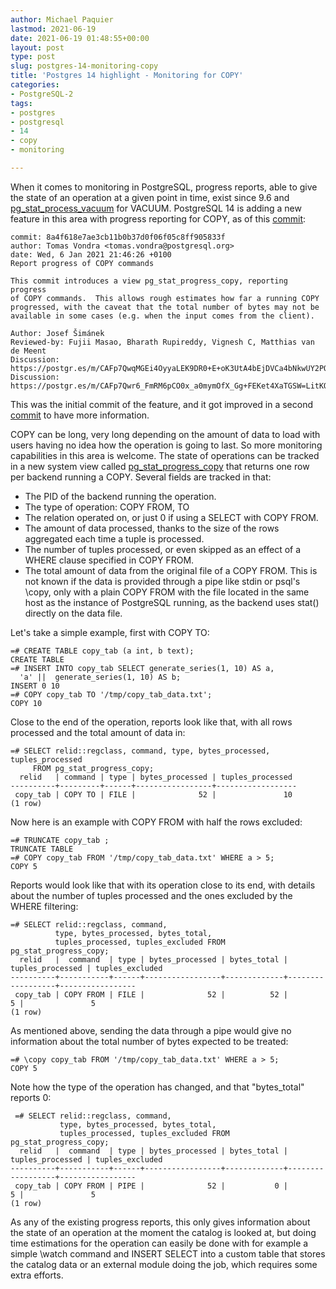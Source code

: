 ```yaml
---
author: Michael Paquier
lastmod: 2021-06-19
date: 2021-06-19 01:48:55+00:00
layout: post
type: post
slug: postgres-14-monitoring-copy
title: 'Postgres 14 highlight - Monitoring for COPY'
categories:
- PostgreSQL-2
tags:
- postgres
- postgresql
- 14
- copy
- monitoring

---
```


When it comes to monitoring in PostgreSQL, progress reports, able to give
the state of an operation at a given point in time, exist since 9.6 and
[pg\_stat\_process\_vacuum](https://www.postgresql.org/docs/devel/monitoring-stats.html#MONITORING-STATS-VIEWS)
for VACUUM.  PostgreSQL 14 is adding a new feature in this area with
progress reporting for COPY, as of this
[commit](https://git.postgresql.org/gitweb/?p=postgresql.git;a=commit;h=8a4f618):

    commit: 8a4f618e7ae3cb11b0b37d0f06f05c8ff905833f
    author: Tomas Vondra <tomas.vondra@postgresql.org>
    date: Wed, 6 Jan 2021 21:46:26 +0100
    Report progress of COPY commands

    This commit introduces a view pg_stat_progress_copy, reporting progress
    of COPY commands.  This allows rough estimates how far a running COPY
    progressed, with the caveat that the total number of bytes may not be
    available in some cases (e.g. when the input comes from the client).

    Author: Josef Šimánek
    Reviewed-by: Fujii Masao, Bharath Rupireddy, Vignesh C, Matthias van de Meent
    Discussion: https://postgr.es/m/CAFp7QwqMGEi4OyyaLEK9DR0+E+oK3UtA4bEjDVCa4bNkwUY2PQ@mail.gmail.com
    Discussion: https://postgr.es/m/CAFp7Qwr6_FmRM6pCO0x_a0mymOfX_Gg+FEKet4XaTGSW=LitKQ@mail.gmail.com

This was the initial commit of the feature, and it got improved in a second
[commit](https://git.postgresql.org/gitweb/?p=postgresql.git;a=commit;h=9d2d457)
to have more information.

COPY can be long, very long depending on the amount of data to load with
users having no idea how the operation is going to last.  So more monitoring
capabilities in this area is welcome.  The state of operations can be tracked
in a new system view called
[pg\_stat\_progress\_copy](https://www.postgresql.org/docs/devel/progress-reporting.html#COPY-PROGRESS-REPORTING)
that returns one row per backend running a COPY.  Several fields are tracked
in that:

  * The PID of the backend running the operation.
  * The type of operation: COPY FROM, TO
  * The relation operated on, or just 0 if using a SELECT with COPY FROM.
  * The amount of data processed, thanks to the size of the rows aggregated
  each time a tuple is processed.
  * The number of tuples processed, or even skipped as an effect of a WHERE
  clause specified in COPY FROM.
  * The total amount of data from the original file of a COPY FROM.  This is
  not known if the data is provided through a pipe like stdin or psql's
  \copy, only with a plain COPY FROM with the file located in the same host
  as the instance of PostgreSQL running, as the backend uses stat() directly
  on the data file.

Let's take a simple example, first with COPY TO:

    =# CREATE TABLE copy_tab (a int, b text);
    CREATE TABLE
    =# INSERT INTO copy_tab SELECT generate_series(1, 10) AS a,
	  'a' ||  generate_series(1, 10) AS b;
    INSERT 0 10
    =# COPY copy_tab TO '/tmp/copy_tab_data.txt';
    COPY 10

Close to the end of the operation, reports look like that, with all rows
processed and the total amount of data in:

    =# SELECT relid::regclass, command, type, bytes_processed, tuples_processed
         FROM pg_stat_progress_copy;
      relid   | command | type | bytes_processed | tuples_processed
    ----------+---------+------+-----------------+------------------
     copy_tab | COPY TO | FILE |              52 |               10
    (1 row)

Now here is an example with COPY FROM with half the rows excluded:

    =# TRUNCATE copy_tab ;
    TRUNCATE TABLE
    =# COPY copy_tab FROM '/tmp/copy_tab_data.txt' WHERE a > 5;
    COPY 5

Reports would look like that with its operation close to its end, with
details about the number of tuples processed and the ones excluded by
the WHERE filtering:

    =# SELECT relid::regclass, command,
              type, bytes_processed, bytes_total,
              tuples_processed, tuples_excluded FROM pg_stat_progress_copy;
      relid   |  command  | type | bytes_processed | bytes_total | tuples_processed | tuples_excluded
    ----------+-----------+------+-----------------+-------------+------------------+-----------------
     copy_tab | COPY FROM | FILE |              52 |          52 |                5 |               5
    (1 row)

As mentioned above, sending the data through a pipe would give no
information about the total number of bytes expected to be treated:

    =# \copy copy_tab FROM '/tmp/copy_tab_data.txt' WHERE a > 5;
    COPY 5

Note how the type of the operation has changed, and that "bytes\_total"
reports 0:

     =# SELECT relid::regclass, command,
               type, bytes_processed, bytes_total,
               tuples_processed, tuples_excluded FROM pg_stat_progress_copy;
      relid   |  command  | type | bytes_processed | bytes_total | tuples_processed | tuples_excluded
    ----------+-----------+------+-----------------+-------------+------------------+-----------------
     copy_tab | COPY FROM | PIPE |              52 |           0 |                5 |               5
    (1 row)

As any of the existing progress reports, this only gives information about
the state of an operation at the moment the catalog is looked at, but doing
time estimations for the operation can easily be done with for example a
simple \watch command and INSERT SELECT into a custom table that stores the
catalog data or an external module doing the job, which requires some extra
efforts.
